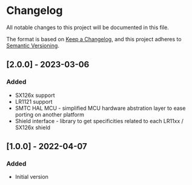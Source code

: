 # Changelog

All notable changes to this project will be documented in this file.

The format is based on [Keep a Changelog](https://keepachangelog.com/en/1.0.0/),
and this project adheres to [Semantic Versioning](https://semver.org/spec/v2.0.0.html).

## [2.0.0] - 2023-03-06

### Added

- SX126x support
- LR1121 support
- SMTC HAL MCU - simplified MCU hardware abstration layer to ease porting on another platform
- Shield interface - library to get specificities related to each LR11xx / SX126x shield

## [1.0.0] - 2022-04-07

### Added

- Initial version
